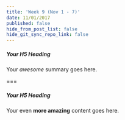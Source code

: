 ```yaml
---
title: 'Week 9 (Nov 1 - 7)'
date: 11/01/2017
published: false
hide_from_post_list: false
hide_git_sync_repo_link: false
---
```


##### Your H5 Heading
Your _awesome_ summary goes here.

===

##### Your H5 Heading
Your even **more amazing** content goes here.
